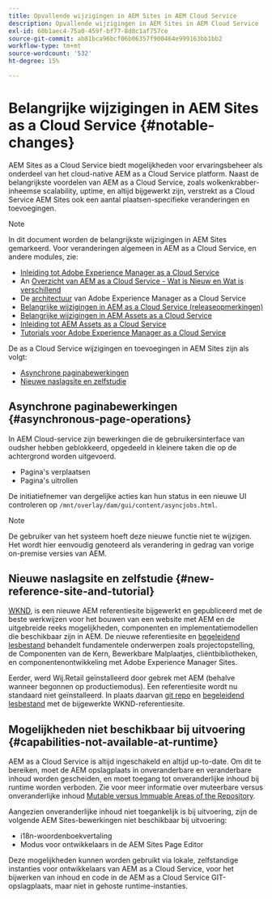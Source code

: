 ```yaml
---
title: Opvallende wijzigingen in AEM Sites in AEM Cloud Service
description: Opvallende wijzigingen in AEM Sites in AEM Cloud Service
exl-id: 60b1aec4-75a0-459f-bf77-8d8c1af757ce
source-git-commit: ab81bca96bcf06b06357f900464e999163bb1bb2
workflow-type: tm+mt
source-wordcount: '532'
ht-degree: 15%

---
```


# Belangrijke wijzigingen in AEM Sites as a Cloud Service {#notable-changes}

AEM Sites as a Cloud Service biedt mogelijkheden voor ervaringsbeheer als onderdeel van het cloud-native AEM as a Cloud Service platform. Naast de belangrijkste voordelen van AEM as a Cloud Service, zoals wolkenkrabber-inheemse scalability, uptime, en altijd bijgewerkt zijn, verstrekt as a Cloud Service AEM Sites ook een aantal plaatsen-specifieke veranderingen en toevoegingen.

>[!NOTE]
>In dit document worden de belangrijkste wijzigingen in AEM Sites gemarkeerd. Voor veranderingen algemeen in AEM as a Cloud Service, en andere modules, zie:
>
>* [Inleiding tot Adobe Experience Manager as a Cloud Service](/help/overview/introduction.md)
>* An [Overzicht van AEM as a Cloud Service - Wat is Nieuw en Wat is verschillend](/help/overview/what-is-new-and-different.md)
>* De [architectuur](/help/overview/architecture.md) van Adobe Experience Manager as a Cloud Service
>* [Belangrijke wijzigingen in AEM as a Cloud Service (releaseopmerkingen)](/help/release-notes/aem-cloud-changes.md)
>* [Belangrijke wijzigingen in AEM Assets as a Cloud Service](/help/assets/assets-cloud-changes.md)
>* [Inleiding tot AEM Assets as a Cloud Service](/help/assets/overview.md)
>* [Tutorials voor Adobe Experience Manager as a Cloud Service](https://experienceleague.adobe.com/docs/experience-manager-learn/cloud-service/overview.html)


De as a Cloud Service wijzigingen en toevoegingen in AEM Sites zijn als volgt:

* [Asynchrone paginabewerkingen](#asynchronous-page-operations)
* [Nieuwe naslagsite en zelfstudie](#new-reference-site-and-tutorial)

## Asynchrone paginabewerkingen {#asynchronous-page-operations}

In AEM Cloud-service zijn bewerkingen die de gebruikersinterface van oudsher hebben geblokkeerd, opgedeeld in kleinere taken die op de achtergrond worden uitgevoerd.

* Pagina&#39;s verplaatsen
* Pagina&#39;s uitrollen

De initiatiefnemer van dergelijke acties kan hun status in een nieuwe UI controleren op `/mnt/overlay/dam/gui/content/asyncjobs.html`.

>[!NOTE]
>
>De gebruiker van het systeem hoeft deze nieuwe functie niet te wijzigen. Het wordt hier eenvoudig genoteerd als verandering in gedrag van vorige on-premise versies van AEM.

## Nieuwe naslagsite en zelfstudie {#new-reference-site-and-tutorial}

[WKND](https://wknd.site/), is een nieuwe AEM referentiesite bijgewerkt en gepubliceerd met de beste werkwijzen voor het bouwen van een website met AEM en de uitgebreide reeks mogelijkheden, componenten en implementatiemodellen die beschikbaar zijn in AEM. De nieuwe referentiesite en [begeleidend lesbestand](https://experienceleague.adobe.com/docs/experience-manager-learn/getting-started-wknd-tutorial-develop/overview.html) behandelt fundamentele onderwerpen zoals projectopstelling, de Componenten van de Kern, Bewerkbare Malplaatjes, cliëntbibliotheken, en componentenontwikkeling met Adobe Experience Manager Sites.

Eerder, werd Wij.Retail geïnstalleerd door gebrek met AEM (behalve wanneer begonnen op productiemodus).  Een referentiesite wordt nu standaard niet geïnstalleerd.  In plaats daarvan [git repo](https://github.com/adobe/aem-guides-wknd/) en [begeleidend lesbestand](https://experienceleague.adobe.com/docs/experience-manager-learn/getting-started-wknd-tutorial-develop/overview.html) met de bijgewerkte WKND-referentiesite.

## Mogelijkheden niet beschikbaar bij uitvoering {#capabilities-not-available-at-runtime}

AEM as a Cloud Service is altijd ingeschakeld en altijd up-to-date. Om dit te bereiken, moet de AEM opslagplaats in onveranderbare en veranderbare inhoud worden gescheiden, en moet toegang tot onveranderlijke inhoud bij runtime worden verboden. Zie voor meer informatie over muteerbare versus onveranderlijke inhoud [Mutable versus Immuable Areas of the Repository](/help/implementing/developing/introduction/aem-project-content-package-structure.md#mutable-vs-immutable).

Aangezien onveranderlijke inhoud niet toegankelijk is bij uitvoering, zijn de volgende AEM Sites-bewerkingen niet beschikbaar bij uitvoering:

* i18n-woordenboekvertaling
* Modus voor ontwikkelaars in de AEM Sites Page Editor

Deze mogelijkheden kunnen worden gebruikt via lokale, zelfstandige instanties voor ontwikkelaars van AEM as a Cloud Service, voor het bijwerken van inhoud en code in de AEM as a Cloud Service GIT-opslagplaats, maar niet in gehoste runtime-instanties.
